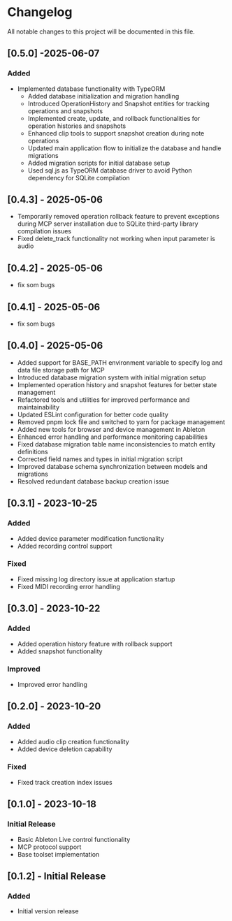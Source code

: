 # Changelog

All notable changes to this project will be documented in this file.

## [0.5.0] -2025-06-07
### Added
- Implemented database functionality with TypeORM
  - Added database initialization and migration handling
  - Introduced OperationHistory and Snapshot entities for tracking operations and snapshots
  - Implemented create, update, and rollback functionalities for operation histories and snapshots
  - Enhanced clip tools to support snapshot creation during note operations
  - Updated main application flow to initialize the database and handle migrations
  - Added migration scripts for initial database setup
  - Used sql.js as TypeORM database driver to avoid Python dependency for SQLite compilation

## [0.4.3] - 2025-05-06
- Temporarily removed operation rollback feature to prevent exceptions during MCP server installation due to SQLite third-party library compilation issues
- Fixed delete_track functionality not working when input parameter is audio

## [0.4.2] - 2025-05-06
- fix som bugs

## [0.4.1] - 2025-05-06
- fix som bugs

## [0.4.0] - 2025-05-06
- Added support for BASE_PATH environment variable to specify log and data file storage path for MCP
- Introduced database migration system with initial migration setup
- Implemented operation history and snapshot features for better state management
- Refactored tools and utilities for improved performance and maintainability
- Updated ESLint configuration for better code quality
- Removed pnpm lock file and switched to yarn for package management
- Added new tools for browser and device management in Ableton
- Enhanced error handling and performance monitoring capabilities
- Fixed database migration table name inconsistencies to match entity definitions
- Corrected field names and types in initial migration script
- Improved database schema synchronization between models and migrations
- Resolved redundant database backup creation issue


## [0.3.1] - 2023-10-25

### Added
- Added device parameter modification functionality
- Added recording control support

### Fixed
- Fixed missing log directory issue at application startup
- Fixed MIDI recording error handling

## [0.3.0] - 2023-10-22

### Added
- Added operation history feature with rollback support
- Added snapshot functionality

### Improved
- Improved error handling

## [0.2.0] - 2023-10-20

### Added
- Added audio clip creation functionality
- Added device deletion capability

### Fixed
- Fixed track creation index issues

## [0.1.0] - 2023-10-18

### Initial Release
- Basic Ableton Live control functionality
- MCP protocol support
- Base toolset implementation

## [0.1.2] - Initial Release

### Added
- Initial version release 
